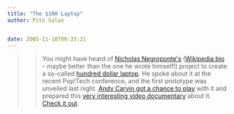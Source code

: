 ```yaml
---
title: "The $100 Laptop"
author: Pito Salas


date: 2005-11-18T00:33:21
---
```



>>

>> You might have heard of [Nicholas
Negroponte's](<http://web.media.mit.edu/~nicholas/>) ([Wikipedia
bio](<http://en.wikipedia.org/wiki/Nicholas_Negroponte>) - maybe better than
the one he wrote himself!) project to create a so-called [hundred dollar
laptop](<http://www.laptopical.com/cheap-hundred-dollar-laptops.html>). He
spoke about it at the recent Pop!Tech conference, and the first prototype was
unveiled last night. [Andy Carvin got a chance to
play](<http://www.andycarvin.com/archives/2005/11/the_100_laptop.html>) with
it and prepared this [very interesting video
documentary](<http://www.andycarvin.com/video/100laptop.mov>) about it. [Check
it out](<http://www.andycarvin.com/video/100laptop.mov>).


